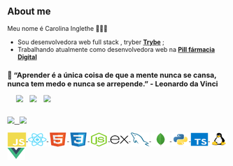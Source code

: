 ## About me
 
Meu nome é Carolina Inglethe  👩🇧🇷 

- Sou desenvolvedora web full stack , tryber **<a href="https://www.betrybe.com/" target="_blank">Trybe</a>** ;
- Trabalhando atualmente como desenvolvedora web na **<a href="https://pill.com.br/" target="_blank">Pill fármacia Digital</a>**

###  🧠 “Aprender é a única coisa de que a mente nunca se cansa, nunca tem medo e nunca se arrepende.” - Leonardo da Vinci

<!-- 🧝‍♀️ Veja meu Portfolio : **<a href="https://carolinainglethe.github.io/" target="_blank"> Portfolio Carol</a>**  -->

 
<div> 
 &nbsp;&nbsp;&nbsp;&nbsp;
  <a href="https://www.instagram.com/inglethe_ca/" target="_blank"><img src="https://img.shields.io/badge/-Instagram-%23E4405F?style=for-the-badge&logo=instagram&logoColor=white" target="_blank"></a>
 &nbsp;&nbsp;
  <a href="https://www.linkedin.com/in/carolinglethe/" target="_blank"><img src="https://img.shields.io/badge/-LinkedIn-%230077B5?style=for-the-badge&logo=linkedin&logoColor=white" target="_blank"></a> 
  &nbsp;&nbsp;
   <a href = "mailto:carolinainglethe@gmail.com"><img src="https://img.shields.io/badge/-Gmail-%23333?style=for-the-badge&logo=gmail&logoColor=white" target="_blank"></a>
</div>

##

<div>
  <a href="https://github.com/CarolinaInglethe">
  <img height="140em"  src="https://github-readme-stats.vercel.app/api?username=CarolinaInglethe&show_icons=true&theme=material-palenight&include_all_commits=true&count_private=true"/>
   &nbsp;
  <img height="140em"  src="https://github-readme-stats.vercel.app/api/top-langs/?username=CarolinaInglethe&layout=compact&langs_count=16&theme=material-palenight"/>
</div>
 
 <div style="display: inline_block"><br>
  <img align="center" alt="Carol-Js" height="33" width="43" src="https://raw.githubusercontent.com/devicons/devicon/master/icons/javascript/javascript-plain.svg">
  <img align="center" alt="Carol-React" height="33" width="43" src="https://raw.githubusercontent.com/devicons/devicon/master/icons/react/react-original.svg">
  <img align="center" alt="Carol-HTML" height="33" width="43" src="https://raw.githubusercontent.com/devicons/devicon/master/icons/html5/html5-original.svg">
  <img align="center" alt="Carol-CSS" height="33" width="43" src="https://raw.githubusercontent.com/devicons/devicon/master/icons/css3/css3-original.svg">
  <img align="center" alt="Carol-Nodejs" height="33" width="43" src="https://raw.githubusercontent.com/devicons/devicon/master/icons/nodejs/nodejs-original.svg">
  <img align="center" alt="Carol-express" height="33" width="43" src="https://raw.githubusercontent.com/devicons/devicon/master/icons/express/express-original.svg">
  <img align="center" alt="Carol-Mysql" height="33" width="43" src="https://raw.githubusercontent.com/devicons/devicon/master/icons/mysql/mysql-original.svg">
  <img align="center" alt="Carol-MongoDB" height="33" width="43" src="https://raw.githubusercontent.com/devicons/devicon/master/icons/mongodb/mongodb-original.svg">
   <img align="center" alt="Carol-Python" height="30" width="40" src="https://raw.githubusercontent.com/devicons/devicon/master/icons/python/python-original.svg">
   <img align="center" alt="Carol-Ts" height="30" width="40" src="https://raw.githubusercontent.com/devicons/devicon/master/icons/typescript/typescript-plain.svg">
  <img align="center" alt="Carol-linux" height="30" width="40" src="https://raw.githubusercontent.com/devicons/devicon/master/icons/linux/linux-original.svg">
  <img align="center" alt="Carol-Vuejs" height="30" width="40" src="https://raw.githubusercontent.com/devicons/devicon/master/icons/vuejs/vuejs-original.svg">
<!--  <img align="center" alt="Carol-Csharp" height="30" width="40" src="https://raw.githubusercontent.com/devicons/devicon/master/icons/csharp/csharp-original.svg"> -->
<!--   <img align="right" alt="Carol-pic" height="150" style="border-radius:50px;" src="https://media.discordapp.net/attachments/639956127056134178/890373478988013628/Publicacoes_Instagram_1_1.png?width=676&height=676"> -->
</div>
